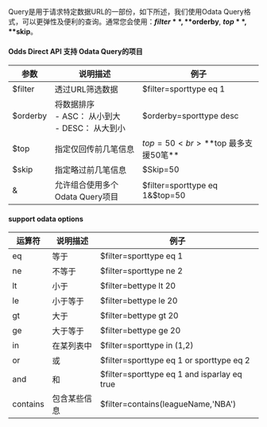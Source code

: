﻿Query是用于请求特定数据URL的一部份，如下所述，我们使用Odata Query格式，可以更弹性及便利的查询。通常您会使用：**$filter**, **$orderby**, **$top**, **$skip**。

#### **Odds Direct API 支持 Odata Query的项目**
| 参数 | 说明描述 | 例子 |
| ------ | ------ | ------ |
|$filter | 透过URL筛选数据 | $filter=sporttype eq 1|
|$orderby| 将数据排序<br>- ASC： 从小到大 <br>- DESC： 从大到小 | $orderby=sporttype desc|
|$top | 指定仅回传前几笔信息 | $top=50<br>**$top 最多支援50笔**|
|$skip | 指定略过前几笔信息| $Skip=50|
|& | 允许组合使用多个Odata Query项目 | $filter=sporttype eq 1&$top=50|

#### **support odata options**
| 运算符 | 说明描述 | 例子 |
| ------ | ------ | ------ |
| eq | 等于 | $filter=sporttype eq 1|
| ne | 不等于 | $filter=sporttype ne 2|
| lt | 小于 | $filter=bettype lt 20|
| le | 小于等于 | $filter=bettype le 20|
| gt | 大于 | $filter=bettype gt 20|
| ge | 大于等于 | $filter=bettype ge 20|
| in | 在某列表中 | $filter=sporttype in (1,2)|
| or | 或 | $filter=sporttype eq 1 or sporttype eq 2|
| and | 和 | $filter=sporttype eq 1 and isparlay eq true|
| contains | 包含某些信息 | $filter=contains(leagueName,'NBA')|
